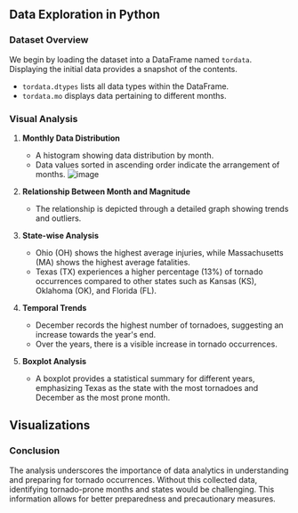 ## Data Exploration in Python

### Dataset Overview
We begin by loading the dataset into a DataFrame named `tordata`. Displaying the initial data provides a snapshot of the contents.

- `tordata.dtypes` lists all data types within the DataFrame.
- `tordata.mo` displays data pertaining to different months.

### Visual Analysis
1. **Monthly Data Distribution**
   - A histogram showing data distribution by month.
   - Data values sorted in ascending order indicate the arrangement of months.
     ![image](https://github.com/shameemaafrin/EDA-with-Python/assets/77144007/01f59841-4e45-4be0-ab99-133fc3dcd076)

     

2. **Relationship Between Month and Magnitude**
   - The relationship is depicted through a detailed graph showing trends and outliers.

3. **State-wise Analysis**
   - Ohio (OH) shows the highest average injuries, while Massachusetts (MA) shows the highest average fatalities.
   - Texas (TX) experiences a higher percentage (13%) of tornado occurrences compared to other states such as Kansas (KS), Oklahoma (OK), and Florida (FL).

4. **Temporal Trends**
   - December records the highest number of tornadoes, suggesting an increase towards the year's end.
   - Over the years, there is a visible increase in tornado occurrences.

5. **Boxplot Analysis**
   - A boxplot provides a statistical summary for different years, emphasizing Texas as the state with the most tornadoes and December as the most prone month.

## Visualizations


### Conclusion
The analysis underscores the importance of data analytics in understanding and preparing for tornado occurrences. Without this collected data, identifying tornado-prone months and states would be challenging. This information allows for better preparedness and precautionary measures.
